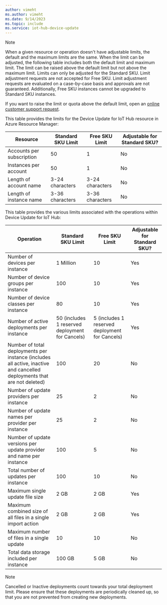 ```yaml
---
author: vimeht
ms.author: vimeht
ms.date: 9/14/2023
ms.topic: include
ms.service: iot-hub-device-update
---
```


> [!NOTE]
> When a given resource or operation doesn't have adjustable limits, the default and the maximum limits are the same. When the limit can be adjusted, the following table includes both the default limit and maximum limit. The limit can be raised above the default limit but not above the maximum limit. Limits can only be adjusted for the Standard SKU. Limit adjustment requests are not accepted for Free SKU. Limit adjustment requests are evaluated on a case-by-case basis and approvals are not guaranteed. Additionally, Free SKU instances cannot be upgraded to Standard SKU instances.
>
> If you want to raise the limit or quota above the default limit, open an [online customer support request](https://azure.microsoft.com/support/options/).

This table provides the limits for the Device Update for IoT Hub resource in Azure Resource Manager:

| Resource |  Standard SKU Limit | Free SKU Limit | Adjustable for Standard SKU? |
| --- | --- | --- | --- | 
| Accounts per subscription | 50 | 1 | No |
| Instances per account | 50 | 1 | No |
| Length of account name | 3-24 characters | 3-24 characters | No |
| Length of instance name | 3-36 characters | 3-36 characters | No |

This table provides the various limits associated with the operations within Device Update for IoT Hub:

| Operation | Standard SKU Limit | Free SKU Limit | Adjustable for Standard SKU? |
| --- | --- | --- | --- |
| Number of devices per instance | 1 Million | 10 | Yes |
| Number of device groups per instance | 100 | 10 | Yes |
| Number of device classes per instance | 80 | 10 | Yes |
| Number of active deployments per instance | 50 (includes 1 reserved deployment for Cancels) | 5 (includes 1 reserved deployment for Cancels) | Yes |
| Number of total deployments per instance (includes all active, inactive and cancelled deployments that are not deleted) | 100 | 20 | No |
| Number of update providers per instance | 25 | 2 | No |
| Number of update names per provider per instance | 25 | 2 | No |
| Number of update versions per update provider and name per instance | 100 | 5 | No |
| Total number of updates per instance | 100 | 10 | No |
| Maximum single update file size | 2 GB | 2 GB | Yes |
| Maximum combined size of all files in a single import action | 2 GB | 2 GB | Yes |
| Maximum number of files in a single update | 10 | 10 | No |
| Total data storage included per instance | 100 GB | 5 GB | No |

> [!NOTE]
> Cancelled or Inactive deployments count towards your total deployment limit. Please ensure that these deployments are periodically cleaned up, so that you are not prevented from creating new deployments. 
